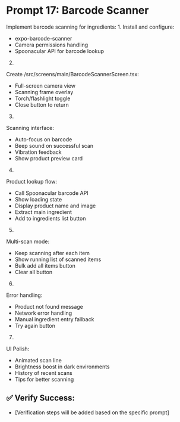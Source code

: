 # Prompt 17: Barcode Scanner

Implement barcode scanning for ingredients:
1.
Install and configure:
 - expo-barcode-scanner
 - Camera permissions handling
 - Spoonacular API for barcode lookup
2.
Create /src/screens/main/BarcodeScannerScreen.tsx:
 - Full-screen camera view
 - Scanning frame overlay
 - Torch/flashlight toggle
 - Close button to return
3.
Scanning interface:
 - Auto-focus on barcode
 - Beep sound on successful scan
 - Vibration feedback
 - Show product preview card
4.
Product lookup flow:
 - Call Spoonacular barcode API
 - Show loading state
 - Display product name and image
 - Extract main ingredient
 - Add to ingredients list button
5.
Multi-scan mode:
 - Keep scanning after each item
 - Show running list of scanned items
 - Bulk add all items button
 - Clear all button
6.
Error handling:
 - Product not found message
 - Network error handling
 - Manual ingredient entry fallback
 - Try again button
7.
UI Polish:
 - Animated scan line
 - Brightness boost in dark environments
 - History of recent scans
 - Tips for better scanning

## ✅ Verify Success:
- [Verification steps will be added based on the specific prompt]
